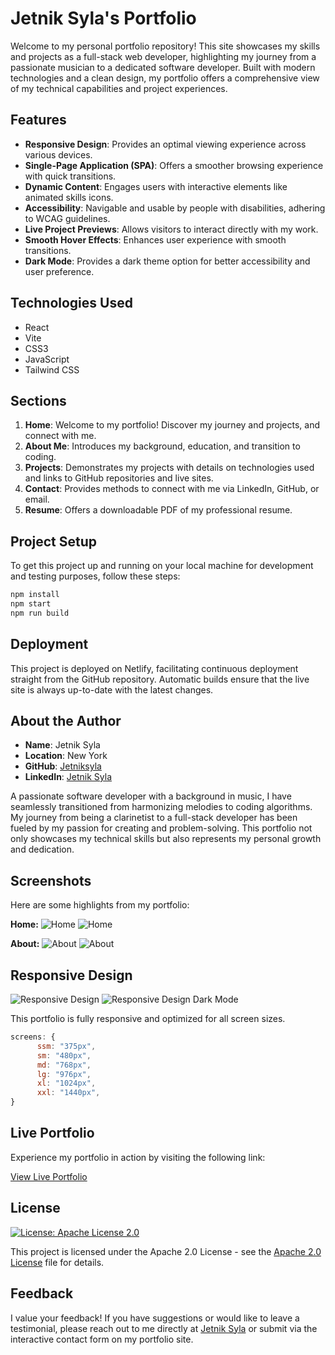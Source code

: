 # Jetnik Syla's Portfolio

Welcome to my personal portfolio repository! This site showcases my skills and projects as a full-stack web developer, highlighting my journey from a passionate musician to a dedicated software developer. Built with modern technologies and a clean design, my portfolio offers a comprehensive view of my technical capabilities and project experiences.

## Features

- **Responsive Design**: Provides an optimal viewing experience across various devices.
- **Single-Page Application (SPA)**: Offers a smoother browsing experience with quick transitions.
- **Dynamic Content**: Engages users with interactive elements like animated skills icons.
- **Accessibility**: Navigable and usable by people with disabilities, adhering to WCAG guidelines.
- **Live Project Previews**: Allows visitors to interact directly with my work.
- **Smooth Hover Effects**: Enhances user experience with smooth transitions.
- **Dark Mode**: Provides a dark theme option for better accessibility and user preference.

## Technologies Used

- React
- Vite
- CSS3
- JavaScript
- Tailwind CSS

## Sections

1. **Home**: Welcome to my portfolio! Discover my journey and projects, and connect with me.
1. **About Me**: Introduces my background, education, and transition to coding.
1. **Projects**: Demonstrates my projects with details on technologies used and links to GitHub repositories and live sites.
1. **Contact**: Provides methods to connect with me via LinkedIn, GitHub, or email.
1. **Resume**: Offers a downloadable PDF of my professional resume.

## Project Setup

To get this project up and running on your local machine for development and testing purposes, follow these steps:

```bash
npm install
npm start
npm run build
```

## Deployment

This project is deployed on Netlify, facilitating continuous deployment straight from the GitHub repository. Automatic builds ensure that the live site is always up-to-date with the latest changes.

## About the Author

- **Name**: Jetnik Syla
- **Location**: New York
- **GitHub**: [Jetniksyla](https://github.com/Jetniksyla)
- **LinkedIn**: [Jetnik Syla](https://www.linkedin.com/in/jetnik-syla/)

A passionate software developer with a background in music, I have seamlessly transitioned from harmonizing melodies to coding algorithms. My journey from being a clarinetist to a full-stack developer has been fueled by my passion for creating and problem-solving. This portfolio not only showcases my technical skills but also represents my personal growth and dedication.

## Screenshots

Here are some highlights from my portfolio:

**Home:**
![Home](src/assets/Home.png)
![Home](src/assets/Home-Darkmode.png)

**About:**
![About](src/assets/About.png)
![About](src/assets/About-Darkmode.png)

## Responsive Design

![Responsive Design](src/assets/Media.png)
![Responsive Design Dark Mode](src/assets/Media-Darkmode.png)

This portfolio is fully responsive and optimized for all screen sizes.

```javascript
screens: {
      ssm: "375px",
      sm: "480px",
      md: "768px",
      lg: "976px",
      xl: "1024px",
      xxl: "1440px",
}
```

## Live Portfolio

Experience my portfolio in action by visiting the following link:

[View Live Portfolio](https://genuine-clafoutis-055e7a.netlify.app/)

## License

[![License: Apache License 2.0](https://img.shields.io/badge/License-Apache%202.0-blue.svg)](LICENSE)

This project is licensed under the Apache 2.0 License - see the [Apache 2.0 License](http://www.apache.org/licenses/LICENSE-2.0) file for details.

## Feedback

I value your feedback! If you have suggestions or would like to leave a testimonial, please reach out to me directly at [Jetnik Syla](https://www.linkedin.com/in/jetnik-syla/) or submit via the interactive contact form on my portfolio site.

```

```
